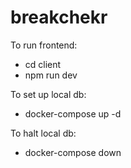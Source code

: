 # breakchekr

To run frontend:
- cd client  
- npm run dev

To set up local db:
- docker-compose up -d  

To halt local db: 
- docker-compose down  